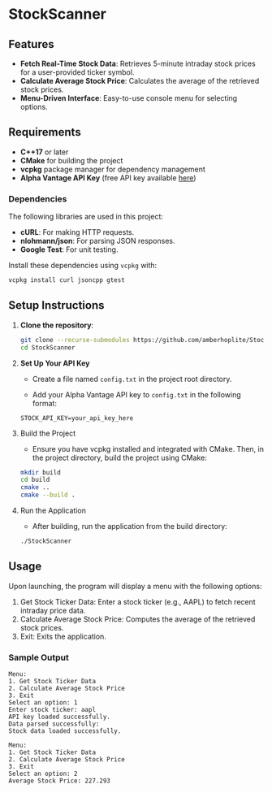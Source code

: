 # StockScanner

## Features

- **Fetch Real-Time Stock Data**: Retrieves 5-minute intraday stock prices for a user-provided ticker symbol.
- **Calculate Average Stock Price**: Calculates the average of the retrieved stock prices.
- **Menu-Driven Interface**: Easy-to-use console menu for selecting options.


## Requirements

- **C++17** or later
- **CMake** for building the project
- **vcpkg** package manager for dependency management
- **Alpha Vantage API Key** (free API key available [here](https://www.alphavantage.co/support/#api-key))

### Dependencies

The following libraries are used in this project:

- **cURL**: For making HTTP requests.
- **nlohmann/json**: For parsing JSON responses.
- **Google Test**: For unit testing.

Install these dependencies using `vcpkg` with:

```bash
vcpkg install curl jsoncpp gtest
```

## Setup Instructions

1. **Clone the repository**:
   ```bash
   git clone --recurse-submodules https://github.com/amberhoplite/StockScanner.git
   cd StockScanner
   ```
2. **Set Up Your API Key**
   - Create a file named `config.txt` in the project root directory.

   - Add your Alpha Vantage API key to `config.txt` in the following format:
   ```plaintext
   STOCK_API_KEY=your_api_key_here
   ```

3. Build the Project
   - Ensure you have vcpkg installed and integrated with CMake. Then, in the project directory, build the project using CMake:

   ```bash
   mkdir build
   cd build
   cmake ..
   cmake --build .
   ```

4. Run the Application
   - After building, run the application from the build directory:

   ```bash
   ./StockScanner
   ```

## Usage

Upon launching, the program will display a menu with the following options:

1. Get Stock Ticker Data: Enter a stock ticker (e.g., AAPL) to fetch recent intraday price data.
2. Calculate Average Stock Price: Computes the average of the retrieved stock prices.
3. Exit: Exits the application.

### Sample Output
```plaintext
Menu:
1. Get Stock Ticker Data        
2. Calculate Average Stock Price
3. Exit
Select an option: 1
Enter stock ticker: aapl
API key loaded successfully.
Data parsed successfully: 
Stock data loaded successfully. 

Menu:
1. Get Stock Ticker Data        
2. Calculate Average Stock Price
3. Exit
Select an option: 2
Average Stock Price: 227.293    
```